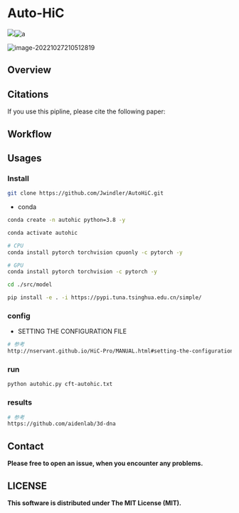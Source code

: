 # Auto-HiC

![](https://img.shields.io/badge/release-v0.9.0-blue)![a](https://img.shields.io/badge/license-MIT-brightgreen)




![image-20221027210512819](https://swindler-typora.oss-cn-chengdu.aliyuncs.com/typora_imgs/image-20221027210512819.png)



## Overview





## Citations

If you use this pipline, please cite the following paper:



## Workflow





## Usages

### Install

```sh
git clone https://github.com/Jwindler/AutoHiC.git
```



- conda

```sh
conda create -n autohic python=3.8 -y

conda activate autohic

# CPU
conda install pytorch torchvision cpuonly -c pytorch -y

# GPU
conda install pytorch torchvision -c pytorch -y

cd ./src/model

pip install -e . -i https://pypi.tuna.tsinghua.edu.cn/simple/
```



### config

- SETTING THE CONFIGURATION FILE

```sh
# 参考
http://nservant.github.io/HiC-Pro/MANUAL.html#setting-the-configuration-file
```



### run

```sh
python autohic.py cft-autohic.txt
```





### results

```sh
# 参考
https://github.com/aidenlab/3d-dna
```







## Contact

**Please free to open an issue, when you encounter any problems.**





## LICENSE

**This software is distributed under The MIT License (MIT).**

